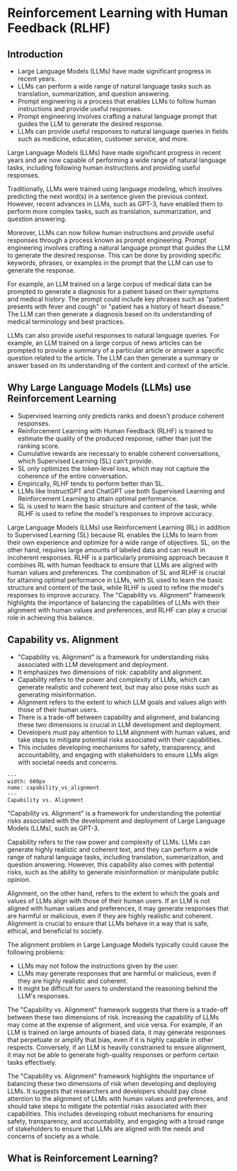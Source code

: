 # Reinforcement Learning with Human Feedback (RLHF)

## Introduction

- Large Language Models (LLMs) have made significant progress in recent years.
- LLMs can perform a wide range of natural language tasks such as translation, summarization, and question answering.
- Prompt engineering is a process that enables LLMs to follow human instructions and provide useful responses.
- Prompt engineering involves crafting a natural language prompt that guides the LLM to generate the desired response.
- LLMs can provide useful responses to natural language queries in fields such as medicine, education, customer service, and more.

Large Language Models (LLMs) have made significant progress in recent years and are now capable of performing a wide range of natural language tasks, including following human instructions and providing useful responses.

Traditionally, LLMs were trained using language modeling, which involves predicting the next word(s) in a sentence given the previous context. However, recent advances in LLMs, such as GPT-3, have enabled them to perform more complex tasks, such as translation, summarization, and question answering.

Moreover, LLMs can now follow human instructions and provide useful responses through a process known as prompt engineering. Prompt engineering involves crafting a natural language prompt that guides the LLM to generate the desired response. This can be done by providing specific keywords, phrases, or examples in the prompt that the LLM can use to generate the response.

For example, an LLM trained on a large corpus of medical data can be prompted to generate a diagnosis for a patient based on their symptoms and medical history. The prompt could include key phrases such as "patient presents with fever and cough" or "patient has a history of heart disease." The LLM can then generate a diagnosis based on its understanding of medical terminology and best practices.

LLMs can also provide useful responses to natural language queries. For example, an LLM trained on a large corpus of news articles can be prompted to provide a summary of a particular article or answer a specific question related to the article. The LLM can then generate a summary or answer based on its understanding of the content and context of the article.

## Why Large Language Models (LLMs) use Reinforcement Learning

- Supervised learning only predicts ranks and doesn't produce coherent responses.
- Reinforcement Learning with Human Feedback (RLHF) is trained to estimate the quality of the produced response, rather than just the ranking score.
- Cumulative rewards are necessary to enable coherent conversations, which Supervised Learning (SL) can't provide.
- SL only optimizes the token-level loss, which may not capture the coherence of the entire conversation.
- Empirically, RLHF tends to perform better than SL.
- LLMs like InstructGPT and ChatGPT use both Supervised Learning and Reinforcement Learning to attain optimal performance.
- SL is used to learn the basic structure and content of the task, while RLHF is used to refine the model's responses to improve accuracy.

Large Language Models (LLMs) use Reinforcement Learning (RL) in addition to Supervised Learning (SL) because RL enables the LLMs to learn from their own experience and optimize for a wide range of objectives. SL, on the other hand, requires large amounts of labeled data and can result in incoherent responses. RLHF is a particularly promising approach because it combines RL with human feedback to ensure that LLMs are aligned with human values and preferences. The combination of SL and RLHF is crucial for attaining optimal performance in LLMs, with SL used to learn the basic structure and content of the task, while RLHF is used to refine the model's responses to improve accuracy. The "Capability vs. Alignment" framework highlights the importance of balancing the capabilities of LLMs with their alignment with human values and preferences, and RLHF can play a crucial role in achieving this balance.

## Capability vs. Alignment

- "Capability vs. Alignment" is a framework for understanding risks associated with LLM development and deployment.
- It emphasizes two dimensions of risk: capability and alignment.
- Capability refers to the power and complexity of LLMs, which can generate realistic and coherent text, but may also pose risks such as generating misinformation.
- Alignment refers to the extent to which LLM goals and values align with those of their human users.
- There is a trade-off between capability and alignment, and balancing these two dimensions is crucial in LLM development and deployment.
- Developers must pay attention to LLM alignment with human values, and take steps to mitigate potential risks associated with their capabilities.
- This includes developing mechanisms for safety, transparency, and accountability, and engaging with stakeholders to ensure LLMs align with societal needs and concerns.

```{figure} ../../tex/nlp_deep/rlhf/capability_vs_alignment.png
---
width: 600px
name: capability_vs_alignment
---
Capability vs. Alignment
```

"Capability vs. Alignment" is a framework for understanding the potential risks associated with the development and deployment of Large Language Models (LLMs), such as GPT-3.

Capability refers to the raw power and complexity of LLMs. LLMs can generate highly realistic and coherent text, and they can perform a wide range of natural language tasks, including translation, summarization, and question answering. However, this capability also comes with potential risks, such as the ability to generate misinformation or manipulate public opinion.

Alignment, on the other hand, refers to the extent to which the goals and values of LLMs align with those of their human users. If an LLM is not aligned with human values and preferences, it may generate responses that are harmful or malicious, even if they are highly realistic and coherent. Alignment is crucial to ensure that LLMs behave in a way that is safe, ethical, and beneficial to society.

The alignment problem in Large Language Models typically could cause the following problems:

- LLMs may not follow the instructions given by the user.
- LLMs may generate responses that are harmful or malicious, even if they are highly realistic and coherent.
- It might be difficult for users to understand the reasoning behind the LLM's responses.

The "Capability vs. Alignment" framework suggests that there is a trade-off between these two dimensions of risk. Increasing the capability of LLMs may come at the expense of alignment, and vice versa. For example, if an LLM is trained on large amounts of biased data, it may generate responses that perpetuate or amplify that bias, even if it is highly capable in other respects. Conversely, if an LLM is heavily constrained to ensure alignment, it may not be able to generate high-quality responses or perform certain tasks effectively.

The "Capability vs. Alignment" framework highlights the importance of balancing these two dimensions of risk when developing and deploying LLMs. It suggests that researchers and developers should pay close attention to the alignment of LLMs with human values and preferences, and should take steps to mitigate the potential risks associated with their capabilities. This includes developing robust mechanisms for ensuring safety, transparency, and accountability, and engaging with a broad range of stakeholders to ensure that LLMs are aligned with the needs and concerns of society as a whole.

## What is Reinforcement Learning?
